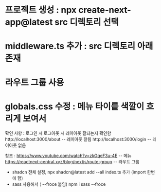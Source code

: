 # 프로젝트 생성 : npx create-next-app@latest src 디렉토리 선택

# middleware.ts 추가 : src 디렉토리 아래 존재

# 라우트 그룹 사용

# globals.css 수정 : 메뉴 타이릍 색깔이 흐리게 보여서

확인 사항 : 로그인 시 로그아웃 시 레이아웃 잘되는지 확인함
http://localhost:3000/about -- 레이아웃 잘됨
http://localhost:3000/login -- 레이아웃 없음

참조 :
https://www.youtube.com/watch?v=zkGqeF3u-4E -- 메뉴
https://reactnext-central.xyz/blog/nextjs/route-group -- 라우트 그룹

- shadcn 전체 설정,
  npx shadcn@latest add --all
  index.ts 추가 (import 한번에 함)
- sass 사용해서 ( --froce 붙임)
  npm i sass --froce
